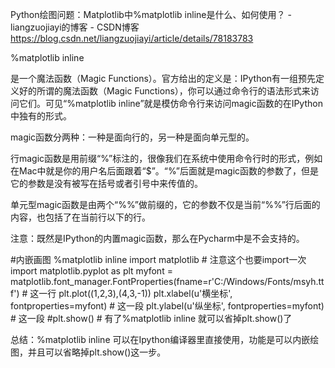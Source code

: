 Python绘图问题：Matplotlib中%matplotlib inline是什么、如何使用？ - liangzuojiayi的博客 - CSDN博客 https://blog.csdn.net/liangzuojiayi/article/details/78183783

%matplotlib inline

是一个魔法函数（Magic Functions）。官方给出的定义是：IPython有一组预先定义好的所谓的魔法函数（Magic Functions），你可以通过命令行的语法形式来访问它们。可见“%matplotlib inline”就是模仿命令行来访问magic函数的在IPython中独有的形式。

magic函数分两种：一种是面向行的，另一种是面向单元型的。

行magic函数是用前缀“%”标注的，很像我们在系统中使用命令行时的形式，例如在Mac中就是你的用户名后面跟着“$”。“%”后面就是magic函数的参数了，但是它的参数是没有被写在括号或者引号中来传值的。

单元型magic函数是由两个“%%”做前缀的，它的参数不仅是当前“%%”行后面的内容，也包括了在当前行以下的行。

注意：既然是IPython的内置magic函数，那么在Pycharm中是不会支持的。

#内嵌画图
%matplotlib inline
import matplotlib # 注意这个也要import一次
import matplotlib.pyplot as plt
myfont = matplotlib.font_manager.FontProperties(fname=r'C:/Windows/Fonts/msyh.ttf') # 这一行
plt.plot((1,2,3),(4,3,-1))
plt.xlabel(u'横坐标',  fontproperties=myfont) # 这一段
plt.ylabel(u'纵坐标',  fontproperties=myfont) # 这一段
#plt.show() # 有了%matplotlib inline 就可以省掉plt.show()了


总结：%matplotlib inline 可以在Ipython编译器里直接使用，功能是可以内嵌绘图，并且可以省略掉plt.show()这一步。